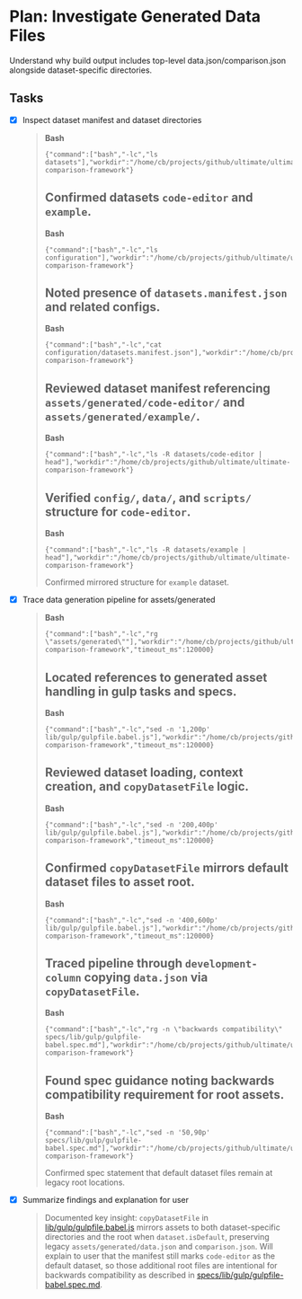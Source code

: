 # Plan: Investigate Generated Data Files

Understand why build output includes top-level data.json/comparison.json alongside dataset-specific directories.

## Tasks

- [x] Inspect dataset manifest and dataset directories
  > **Bash**
  > ```
  > {"command":["bash","-lc","ls datasets"],"workdir":"/home/cb/projects/github/ultimate/ultimate-comparison-framework"}
  > ```
  > Confirmed datasets `code-editor` and `example`.
  > ---
  > **Bash**
  > ```
  > {"command":["bash","-lc","ls configuration"],"workdir":"/home/cb/projects/github/ultimate/ultimate-comparison-framework"}
  > ```
  > Noted presence of `datasets.manifest.json` and related configs.
  > ---
  > **Bash**
  > ```
  > {"command":["bash","-lc","cat configuration/datasets.manifest.json"],"workdir":"/home/cb/projects/github/ultimate/ultimate-comparison-framework"}
  > ```
  > Reviewed dataset manifest referencing `assets/generated/code-editor/` and `assets/generated/example/`.
  > ---
  > **Bash**
  > ```
  > {"command":["bash","-lc","ls -R datasets/code-editor | head"],"workdir":"/home/cb/projects/github/ultimate/ultimate-comparison-framework"}
  > ```
  > Verified `config/`, `data/`, and `scripts/` structure for `code-editor`.
  > ---
  > **Bash**
  > ```
  > {"command":["bash","-lc","ls -R datasets/example | head"],"workdir":"/home/cb/projects/github/ultimate/ultimate-comparison-framework"}
  > ```
  > Confirmed mirrored structure for `example` dataset.
- [x] Trace data generation pipeline for assets/generated
  > **Bash**
  > ```
  > {"command":["bash","-lc","rg \"assets/generated\""],"workdir":"/home/cb/projects/github/ultimate/ultimate-comparison-framework","timeout_ms":120000}
  > ```
  > Located references to generated asset handling in gulp tasks and specs.
  > ---
  > **Bash**
  > ```
  > {"command":["bash","-lc","sed -n '1,200p' lib/gulp/gulpfile.babel.js"],"workdir":"/home/cb/projects/github/ultimate/ultimate-comparison-framework","timeout_ms":120000}
  > ```
  > Reviewed dataset loading, context creation, and `copyDatasetFile` logic.
  > ---
  > **Bash**
  > ```
  > {"command":["bash","-lc","sed -n '200,400p' lib/gulp/gulpfile.babel.js"],"workdir":"/home/cb/projects/github/ultimate/ultimate-comparison-framework","timeout_ms":120000}
  > ```
  > Confirmed `copyDatasetFile` mirrors default dataset files to asset root.
  > ---
  > **Bash**
  > ```
  > {"command":["bash","-lc","sed -n '400,600p' lib/gulp/gulpfile.babel.js"],"workdir":"/home/cb/projects/github/ultimate/ultimate-comparison-framework","timeout_ms":120000}
  > ```
  > Traced pipeline through `development-column` copying `data.json` via `copyDatasetFile`.
  > ---
  > **Bash**
  > ```
  > {"command":["bash","-lc","rg -n \"backwards compatibility\" specs/lib/gulp/gulpfile-babel.spec.md"],"workdir":"/home/cb/projects/github/ultimate/ultimate-comparison-framework"}
  > ```
  > Found spec guidance noting backwards compatibility requirement for root assets.
  > ---
  > **Bash**
  > ```
  > {"command":["bash","-lc","sed -n '50,90p' specs/lib/gulp/gulpfile-babel.spec.md"],"workdir":"/home/cb/projects/github/ultimate/ultimate-comparison-framework"}
  > ```
  > Confirmed spec statement that default dataset files remain at legacy root locations.
- [x] Summarize findings and explanation for user
  > Documented key insight: `copyDatasetFile` in [lib/gulp/gulpfile.babel.js](../lib/gulp/gulpfile.babel.js#L210) mirrors assets to both dataset-specific directories and the root when `dataset.isDefault`, preserving legacy `assets/generated/data.json` and `comparison.json`.
  > Will explain to user that the manifest still marks `code-editor` as the default dataset, so those additional root files are intentional for backwards compatibility as described in [specs/lib/gulp/gulpfile-babel.spec.md](../specs/lib/gulp/gulpfile-babel.spec.md#L60).
